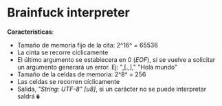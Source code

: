 # Brainfuck interpreter

**Caracteristicas**:

- Tamaño de memoria fijo de la cita: 2^16^ = 65536
- La cinta se recorre cíclicamente
- El último argumento se establecera en 0 (*EOF*), si se vuelve a solicitar un argumento generará un error. Ej: ",[.,]," "Hola mundo"
- Tamaño de la celdas de memoria: 2^8^ = 256
- Las celdas se recorren cíclicamente
- Salida, *"String: UTF-8" \[u8\]*, si un carácter no se puede interpretar saldrá `�`
